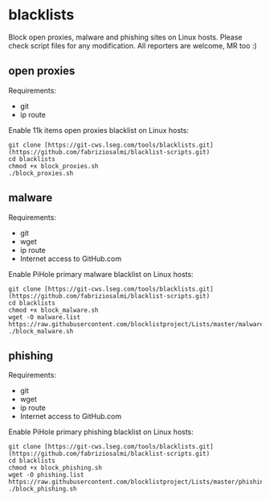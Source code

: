 # blacklists

Block open proxies, malware and phishing sites on Linux hosts. Please check script files for any modification. All reporters are welcome, MR too :)

## open proxies

Requirements:

- git
- ip route

Enable 11k items open proxies blacklist on Linux hosts:

```
git clone [https://git-cws.lseg.com/tools/blacklists.git](https://github.com/fabriziosalmi/blacklist-scripts.git)
cd blacklists
chmod +x block_proxies.sh
./block_proxies.sh
```

## malware

Requirements:

- git
- wget
- ip route
- Internet access to GitHub.com

Enable PiHole primary malware blacklist on Linux hosts:

```
git clone [https://git-cws.lseg.com/tools/blacklists.git](https://github.com/fabriziosalmi/blacklist-scripts.git)
cd blacklists
chmod +x block_malware.sh
wget -O malware.list https://raw.githubusercontent.com/blocklistproject/Lists/master/malware.ip
./block_malware.sh
```

## phishing

Requirements:

- git
- wget
- ip route
- Internet access to GitHub.com

Enable PiHole primary phishing blacklist on Linux hosts:

```
git clone [https://git-cws.lseg.com/tools/blacklists.git](https://github.com/fabriziosalmi/blacklist-scripts.git)
cd blacklists
chmod +x block_phishing.sh
wget -O phishing.list https://raw.githubusercontent.com/blocklistproject/Lists/master/phishing.txt
./block_phishing.sh
```
